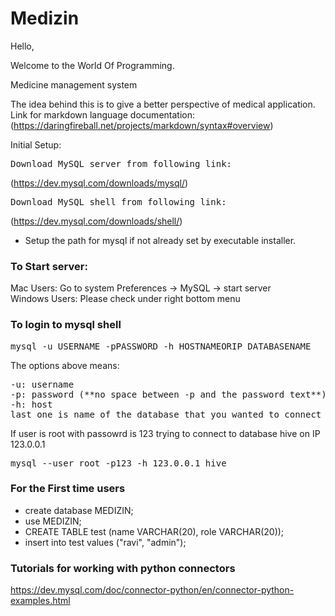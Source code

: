 # Medizin
Hello,

Welcome to the World Of Programming.


Medicine management system

The idea behind this is to give a better perspective of medical application.
<br>Link for markdown language documentation:
(https://daringfireball.net/projects/markdown/syntax#overview)

Initial Setup:
<pre>
Download MySQL server from following link: 
</pre>
(https://dev.mysql.com/downloads/mysql/)
<pre>
Download MySQL shell from following link:
</pre>
(https://dev.mysql.com/downloads/shell/)

- Setup the path for mysql if not already set by executable installer.

### To Start server:
Mac Users: Go to system Preferences -> MySQL -> start server <br>
Windows Users: Please check under right bottom menu

### To login to mysql shell
<pre>mysql -u USERNAME -pPASSWORD -h HOSTNAMEORIP DATABASENAME </pre> 
The options above means:
<pre>
-u: username
-p: password (**no space between -p and the password text**)
-h: host
last one is name of the database that you wanted to connect
</pre>
If user is root with passowrd is 123 trying to connect to database hive on IP 123.0.0.1
<pre>mysql --user root -p123 -h 123.0.0.1 hive</pre>  

### For the First time users
- create database MEDIZIN; 
- use MEDIZIN;
- CREATE TABLE test (name VARCHAR(20), role VARCHAR(20));
- insert into test values ("ravi", "admin");

### Tutorials for working with python connectors
https://dev.mysql.com/doc/connector-python/en/connector-python-examples.html